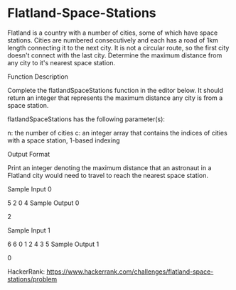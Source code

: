 # Flatland-Space-Stations
Flatland is a country with a number of cities, some of which have space stations. Cities are numbered consecutively and each has a road of 1km length connecting it to the next city. It is not a circular route, so the first city doesn't connect with the last city. Determine the maximum distance from any city to it's nearest space station.

Function Description

Complete the flatlandSpaceStations function in the editor below. It should return an integer that represents the maximum distance any city is from a space station.

flatlandSpaceStations has the following parameter(s):

n: the number of cities
c: an integer array that contains the indices of cities with a space station, 1-based indexing

Output Format

Print an integer denoting the maximum distance that an astronaut in a Flatland city would need to travel to reach the nearest space station.

Sample Input 0

5 2
0 4
Sample Output 0

2

Sample Input 1

6 6
0 1 2 4 3 5
Sample Output 1

0

HackerRank: https://www.hackerrank.com/challenges/flatland-space-stations/problem
